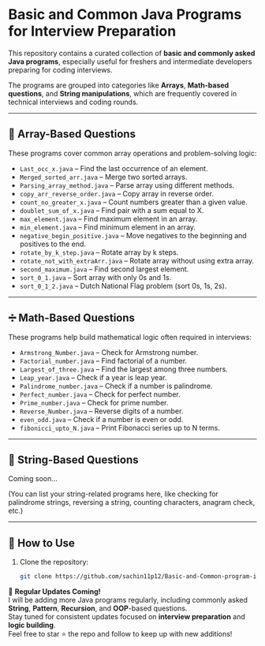 # Basic and Common Java Programs for Interview Preparation

This repository contains a curated collection of **basic and commonly asked Java programs**, especially useful for freshers and intermediate developers preparing for coding interviews.

The programs are grouped into categories like **Arrays**, **Math-based questions**, and **String manipulations**, which are frequently covered in technical interviews and coding rounds.

---

## 🔢 Array-Based Questions

These programs cover common array operations and problem-solving logic:

- `Last_occ_x.java` – Find the last occurrence of an element.
- `Merged_sorted_arr.java` – Merge two sorted arrays.
- `Parsing_array_method.java` – Parse array using different methods.
- `copy_arr_reverse_order.java` – Copy array in reverse order.
- `count_no_greater_x.java` – Count numbers greater than a given value.
- `doublet_sum_of_x.java` – Find pair with a sum equal to X.
- `max_element.java` – Find maximum element in an array.
- `min_element.java` – Find minimum element in an array.
- `negative_begin_positive.java` – Move negatives to the beginning and positives to the end.
- `rotate_by_k_step.java` – Rotate array by k steps.
- `rotate_not_with_extraArr.java` – Rotate array without using extra array.
- `second_maximum.java` – Find second largest element.
- `sort_0_1.java` – Sort array with only 0s and 1s.
- `sort_0_1_2.java` – Dutch National Flag problem (sort 0s, 1s, 2s).

---

## ➗ Math-Based Questions

These programs help build mathematical logic often required in interviews:

- `Armstrong_Number.java` – Check for Armstrong number.
- `Factorial_number.java` – Find factorial of a number.
- `Largest_of_three.java` – Find the largest among three numbers.
- `Leap_year.java` – Check if a year is leap year.
- `Palindrome_number.java` – Check if a number is palindrome.
- `Perfect_number.java` – Check for perfect number.
- `Prime_number.java` – Check for prime number.
- `Reverse_Number.java` – Reverse digits of a number.
- `even_odd.java` – Check if a number is even or odd.
- `fibonicci_upto_N.java` – Print Fibonacci series up to N terms.

---

## 🧵 String-Based Questions

Coming soon…

(You can list your string-related programs here, like checking for palindrome strings, reversing a string, counting characters, anagram check, etc.)

---

## 🚀 How to Use

1. Clone the repository:
   ```bash
   git clone https://github.com/sachin11p12/Basic-and-Common-program-in-Java.git
🔄 **Regular Updates Coming!**  
I will be adding more Java programs regularly, including commonly asked **String**, **Pattern**, **Recursion**, and **OOP**-based questions.  
Stay tuned for consistent updates focused on **interview preparation** and **logic building**.  
Feel free to star ⭐ the repo and follow to keep up with new additions!  
